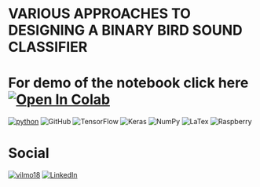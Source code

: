 # VARIOUS APPROACHES TO DESIGNING A BINARY BIRD SOUND CLASSIFIER

# For demo of the notebook click here [![Open In Colab](https://colab.research.google.com/assets/colab-badge.svg)](https://colab.research.google.com/drive/1JMFeywqofESA3xzLLE_6p4rj-pQDlaSq?authuser=2#scrollTo=DgdgWoEnO7Ru)

[![python](https://img.shields.io/badge/Python-14354C?style=for-the-badge&logo=python&logoColor=white)](https://www.python.org)
![GitHub](https://img.shields.io/badge/github-%23121011.svg?style=for-the-badge&logo=github&logoColor=white)
![TensorFlow](https://img.shields.io/badge/TensorFlow-%23FF6F00.svg?style=for-the-badge&logo=TensorFlow&logoColor=white)
![Keras](https://img.shields.io/badge/Keras-%23D00000.svg?style=for-the-badge&logo=Keras&logoColor=white)
![NumPy](https://img.shields.io/badge/numpy-%23013243.svg?style=for-the-badge&logo=numpy&logoColor=white)
![LaTex](https://img.shields.io/badge/LaTeX-47A141?style=for-the-badge&logo=LaTeX&logoColor=white)
![Raspberry](https://img.shields.io/badge/Raspberry%20Pi-A22846?style=for-the-badge&logo=Raspberry%20Pi&logoColor=white)

# Social

[![vilmo18](https://img.shields.io/badge/GitHub-100000?style=for-the-badge&logo=github&logoColor=white)](https://github.com/Vilmo18)
[![LinkedIn](https://img.shields.io/badge/LinkedIn-0077B5?style=for-the-badge&logo=linkedin&logoColor=white)](www.linkedin.com/in/yvan-carré-8230442b1)
